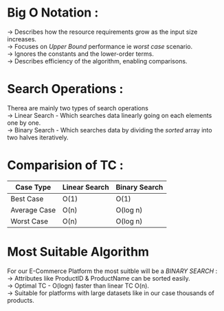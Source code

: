# Big O Notation :
-> Describes how the resource requirements grow as the input size increases. <br>
-> Focuses on *Upper Bound* performance ie *worst case* scenario. <br>
-> Ignores the constants and the lower-order terms. <br>
-> Describes efficiency of the algorithm, enabling comparisons. <br>

# Search Operations : 
Therea are mainly two types of search operations <br>
-> Linear Search - Which searches data linearly going on each elements one by one. <br>
-> Binary Search - Which searches data by dividing the *sorted* array into two halves iteratively. <br>

# Comparision of TC : 
| Case Type    | Linear Search | Binary Search |
|--------------|---------------|----------------|
| Best Case    | O(1)          | O(1)           |
| Average Case | O(n)          | O(log n)       |
| Worst Case   | O(n)          | O(log n)       |


# Most Suitable Algorithm 
For our E-Commerce Platform the most suitble will be a *BINARY SEARCH* :  <br>
-> Attributes like ProductID & ProductName can be sorted easily. <br>
-> Optimal TC - O(logn) faster than linear TC O(n). <br>
-> Suitable for platforms with large datasets like in our case thousands of products. <br>



